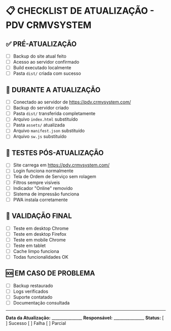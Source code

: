 # 📋 CHECKLIST DE ATUALIZAÇÃO - PDV CRMVSYSTEM

## ✅ **PRÉ-ATUALIZAÇÃO**
- [ ] Backup do site atual feito
- [ ] Acesso ao servidor confirmado
- [ ] Build executado localmente
- [ ] Pasta `dist/` criada com sucesso

## 🔄 **DURANTE A ATUALIZAÇÃO**
- [ ] Conectado ao servidor de https://pdv.crmvsystem.com/
- [ ] Backup do servidor criado
- [ ] Pasta `dist/` transferida completamente
- [ ] Arquivo `index.html` substituído
- [ ] Pasta `assets/` atualizada
- [ ] Arquivo `manifest.json` substituído
- [ ] Arquivo `sw.js` substituído

## 🧪 **TESTES PÓS-ATUALIZAÇÃO**
- [ ] Site carrega em https://pdv.crmvsystem.com/
- [ ] Login funciona normalmente
- [ ] Tela de Ordem de Serviço sem rolagem
- [ ] Filtros sempre visíveis
- [ ] Indicador "Online" removido
- [ ] Sistema de impressão funciona
- [ ] PWA instala corretamente

## 📱 **VALIDAÇÃO FINAL**
- [ ] Teste em desktop Chrome
- [ ] Teste em desktop Firefox  
- [ ] Teste em mobile Chrome
- [ ] Teste em tablet
- [ ] Cache limpo funciona
- [ ] Todas funcionalidades OK

## 🆘 **EM CASO DE PROBLEMA**
- [ ] Backup restaurado
- [ ] Logs verificados
- [ ] Suporte contatado
- [ ] Documentação consultada

---

**Data da Atualização:** _______________
**Responsável:** _______________
**Status:** [ ] Sucesso [ ] Falha [ ] Parcial
